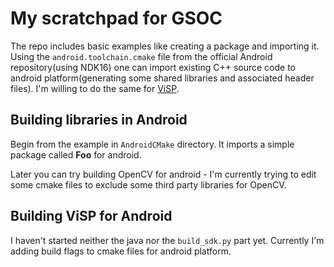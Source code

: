 # My scratchpad for GSOC

The repo includes basic examples like creating a package and importing it. Using the ```android.toolchain.cmake``` file from the official Android repository(using NDK16) one can import existing C++ source code to android platform(generating some shared libraries and associated header files). I'm willing to do the same for [ViSP](https://github.com/lagadic/visp).

## Building libraries in Android
Begin from the example in ```AndroidCMake``` directory. It imports a simple package called **Foo** for android.
 
Later you can try building OpenCV for android - I'm currently trying to edit some cmake files to exclude some third party libraries for OpenCV.

## Building ViSP for Android
I haven't started neither the java nor the ```build_sdk.py``` part yet. Currently I'm adding build flags to cmake files for android platform.
